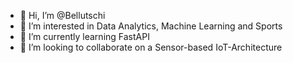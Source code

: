 - 👋 Hi, I’m @Bellutschi
- 👀 I’m interested in Data Analytics, Machine Learning and Sports
- 🌱 I’m currently learning FastAPI
- 💞️ I’m looking to collaborate on a Sensor-based IoT-Architecture

<!---
Bellutschi/Bellutschi is a ✨ special ✨ repository because its `README.md` (this file) appears on your GitHub profile.
You can click the Preview link to take a look at your changes.
--->

